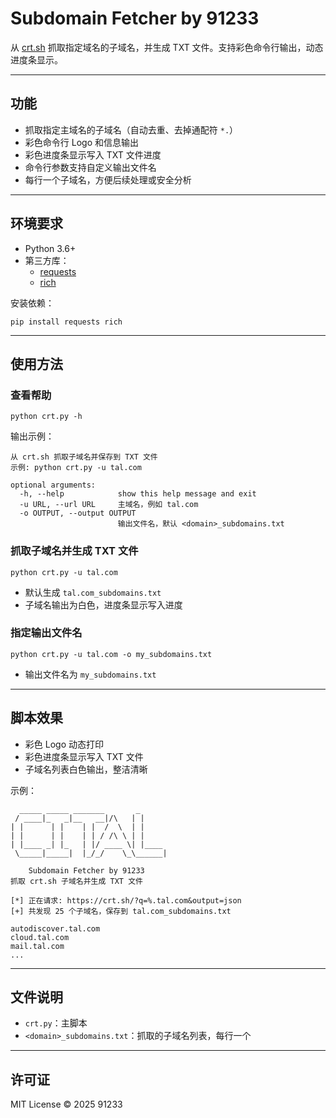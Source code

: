 # Subdomain Fetcher by 91233





从 [crt.sh](https://crt.sh/) 抓取指定域名的子域名，并生成 TXT 文件。支持彩色命令行输出，动态进度条显示。

------

## 功能

- 抓取指定主域名的子域名（自动去重、去掉通配符 `*.`）
- 彩色命令行 Logo 和信息输出
- 彩色进度条显示写入 TXT 文件进度
- 命令行参数支持自定义输出文件名
- 每行一个子域名，方便后续处理或安全分析

------

## 环境要求

- Python 3.6+
- 第三方库：
  - [requests](https://pypi.org/project/requests/)
  - [rich](https://pypi.org/project/rich/)

安装依赖：

```
pip install requests rich
```

------

## 使用方法

### 查看帮助

```
python crt.py -h
```

输出示例：

```
从 crt.sh 抓取子域名并保存到 TXT 文件
示例: python crt.py -u tal.com

optional arguments:
  -h, --help            show this help message and exit
  -u URL, --url URL     主域名，例如 tal.com
  -o OUTPUT, --output OUTPUT
                        输出文件名，默认 <domain>_subdomains.txt
```

### 抓取子域名并生成 TXT 文件

```
python crt.py -u tal.com
```

- 默认生成 `tal.com_subdomains.txt`
- 子域名输出为白色，进度条显示写入进度

### 指定输出文件名

```
python crt.py -u tal.com -o my_subdomains.txt
```

- 输出文件名为 `my_subdomains.txt`

------

## 脚本效果

- 彩色 Logo 动态打印
- 彩色进度条显示写入 TXT 文件
- 子域名列表白色输出，整洁清晰

示例：

```
  _____ _____ _______       _     
 / ____|_   _|__   __|/\   | |   
| |      | |    | |  /  \  | |   
| |      | |    | | / /\ \ | |   
| |____ _| |_   | |/ ____ \| |____
 \_____|_____|  |_/_/    \_\______|

    Subdomain Fetcher by 91233
抓取 crt.sh 子域名并生成 TXT 文件

[*] 正在请求: https://crt.sh/?q=%.tal.com&output=json
[+] 共发现 25 个子域名，保存到 tal.com_subdomains.txt

autodiscover.tal.com
cloud.tal.com
mail.tal.com
...
```

------

## 文件说明

- `crt.py`：主脚本
- `<domain>_subdomains.txt`：抓取的子域名列表，每行一个

------

## 许可证

MIT License © 2025 91233